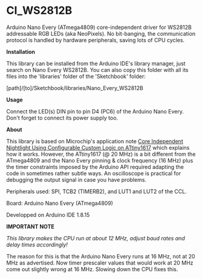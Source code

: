 # CI_WS2812B

Arduino Nano Every (ATmega4809) core-independent driver for WS2812B addressable RGB LEDs (aka NeoPixels).
No bit-banging, the communication protocol is handled by hardware peripherals, saving lots of CPU cycles.

**Installation**

This library can be installed from the Arduino IDE's library manager, just search on Nano Every WS2812B.
You can also copy this folder with all its files into the 'libraries' folder of the 'Sketchbook' folder:

[path]/[to]/Sketchbook/libraries/Nano_Every_WS2812B

**Usage**

Connect the LED(s) DIN pin to pin D4 (PC6) of the Arduino Nano Every.
Don't forget to connect its power supply too.

**About**

This library is based on Microchip's application note [Core Independent Nightlight Using Configurable Custom
Logic on ATtiny1617](https://ww1.microchip.com/downloads/en/Appnotes/00002387B.pdf) which explains how it works. However, the ATtiny1617 (@ 20 MHz) is a bit different from the ATmega4809 and the Nano Every pinning & clock frequency (16 MHz) plus the timer constraints imposed by the Arduino API required adapting the code in sometimes rather subtle ways. An oscilloscope is practical for debugging the output signal in case you have problems.

Peripherals used: SPI, TCB2 (TIMERB2), and LUT1 and LUT2 of the CCL.

Board: Arduino Nano Every (ATmega4809)

Developped on Arduino IDE 1.8.15

**IMPORTANT NOTE**

*This library makes the CPU run at about 12 MHz, adjust baud rates and delay times accordingly!*

The reason for this is that the Arduino Nano Every runs at 16 MHz, not at 20 MHz as advertised.
Now timer prescaler values that would work at 20 MHz come out slightly wrong at 16 MHz. Slowing down the CPU fixes this.
